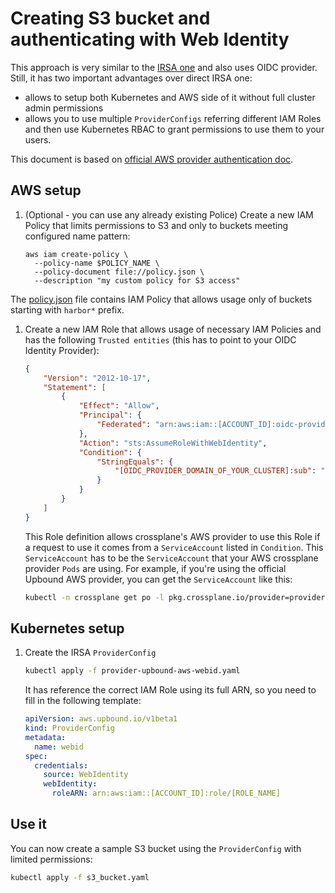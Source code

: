 # Creating S3 bucket and authenticating with Web Identity

This approach is very similar to the [IRSA one](../s3-with-irsa/README.md) and also uses OIDC provider. Still, it has two important advantages over direct IRSA one:

- allows to setup both Kubernetes and AWS side of it without full cluster admin permissions
- allows you to use multiple `ProviderConfigs` referring different IAM Roles and then use Kubernetes RBAC to grant permissions to use them to your users.

This document is based on [official AWS provider authentication doc](https://github.com/upbound/provider-aws/blob/main/AUTHENTICATION.md).

## AWS setup

1. (Optional - you can use any already existing Police) Create a new IAM Policy that limits permissions to S3 and only to buckets meeting configured name pattern:

    ```shell
    aws iam create-policy \
      --policy-name $POLICY_NAME \
      --policy-document file://policy.json \
      --description "my custom policy for S3 access"
    ```

The [policy.json](policy.json) file contains IAM Policy that allows usage only of buckets starting with `harbor*` prefix.

1. Create a new IAM Role that allows usage of necessary IAM Policies and has the following `Trusted entities` (this has to point to your OIDC Identity Provider):

    ```json
    {
        "Version": "2012-10-17",
        "Statement": [
            {
                "Effect": "Allow",
                "Principal": {
                    "Federated": "arn:aws:iam::[ACCOUNT_ID]:oidc-provider/[OIDC_PROVIDER_DOMAIN_OF_YOUR_CLUSTER]"
                },
                "Action": "sts:AssumeRoleWithWebIdentity",
                "Condition": {
                    "StringEquals": {
                        "[OIDC_PROVIDER_DOMAIN_OF_YOUR_CLUSTER]:sub": "system:serviceaccount:[K8S_NAMESPACE]:[K8S_SERVICE_ACCOUNT]"
                    }
                }
            }
        ]
    }
    ```

    This Role definition allows crossplane's AWS provider to use this Role if a request to use it comes from a `ServiceAccount` listed in `Condition`. This `ServiceAccount` has to be the `ServiceAccount` that your AWS crossplane provider `Pods` are using. For example, if you're using the official Upbound AWS provider, you can get the `ServiceAccount` like this:

    ```bash
    kubectl -n crossplane get po -l pkg.crossplane.io/provider=provider-aws -o jsonpath='{.items[0].spec.serviceAccount}'
    ```

## Kubernetes setup

1. Create the IRSA `ProviderConfig`

    ```bash
    kubectl apply -f provider-upbound-aws-webid.yaml
    ```

    It has reference the correct IAM Role using its full ARN, so you need to fill in the following template:

    ```yaml
    apiVersion: aws.upbound.io/v1beta1
    kind: ProviderConfig
    metadata:
      name: webid
    spec:
      credentials:
        source: WebIdentity
        webIdentity:
          roleARN: arn:aws:iam::[ACCOUNT_ID]:role/[ROLE_NAME]
    ```

## Use it

You can now create a sample S3 bucket using the `ProviderConfig` with limited permissions:

```bash
kubectl apply -f s3_bucket.yaml
```
